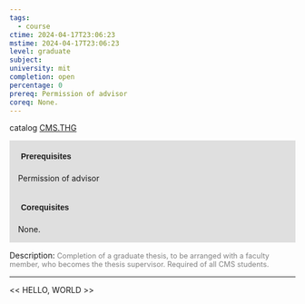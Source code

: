 ```yaml
---
tags:
  - course
ctime: 2024-04-17T23:06:23
mstime: 2024-04-17T23:06:23
level: graduate
subject: 
university: mit
completion: open
percentage: 0
prereq: Permission of advisor
coreq: None.
---
```


catalog [CMS.THG](http://student.mit.edu/catalog/mCMSa.html#CMS.THG)

<span style="display: block; padding: 15px; background-color: rgb(100, 100, 100, 0.2);"><font id="m_prereq136_0" style="display: block; font-family: Arial, sans-serif; font-weight: bold; padding: 5px">Prerequisites</font><br><span id="prereq136_0">Permission of advisor</span></span>
<span style="display: block; padding: 15px; background-color: rgb(100, 100, 100, 0.2);"><font id="m_coreq136_0" style="display: block; font-family: Arial, sans-serif; font-weight: bold; padding: 5px">Corequisites</font><br><span id="coreq136_0">None.</span></span>

<font style="">Description:</font>
<font style="color: grey; font-size: 0.8rem;">Completion of a graduate thesis, to be arranged with a faculty member, who becomes the thesis supervisor. Required of all CMS students.</font>



---

<< HELLO, WORLD >>
